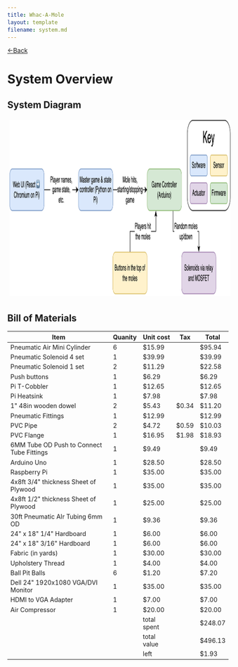 ```yaml
---
title: Whac-A-Mole
layout: template
filename: system.md
--- 
```

[<-Back](./index.md) 

# System Overview

## System Diagram

<img src="website-images/system/systemDiagram.png" style="width:auto;height:400px;padding:5px;max-width:100%">

## Bill of Materials

| Item                                      | Quanity | Unit cost   | Tax   | Total   |
|-------------------------------------------|---------|-------------|-------|---------|
| Pneumatic Air Mini Cylinder               | 6       | $15.99      |       | $95.94  |
| Pneumatic Solenoid 4 set                  | 1       | $39.99      |       | $39.99  |
| Pneumatic Solenoid 1 set                  | 2       | $11.29      |       | $22.58  |
| Push buttons                              | 1       | $6.29       |       | $6.29   |
| Pi T-Cobbler                              | 1       | $12.65      |       | $12.65  |
| Pi Heatsink                               | 1       | $7.98       |       | $7.98   |
| 1" 48in wooden dowel                      | 2       | $5.43       | $0.34 | $11.20  |
| Pneumatic Fittings                        | 1       | $12.99      |       | $12.99  |
| PVC Pipe                                  | 2       | $4.72       | $0.59 | $10.03  |
| PVC Flange                                | 1       | $16.95      | $1.98 | $18.93  |
| 6MM Tube OD Push to Connect Tube Fittings | 1       | $9.49       |       | $9.49   |
| Arduino Uno                               | 1       | $28.50      |       | $28.50  |
| Raspberry Pi                              | 1       | $35.00      |       | $35.00  |
| 4x8ft 3/4" thickness Sheet of Plywood     | 1       | $35.00      |       | $35.00  |
| 4x8ft 1/2" thickness Sheet of Plywood     | 1       | $25.00      |       | $25.00  |
| 30ft Pneumatic AIr Tubing 6mm OD          | 1       | $9.36       |       | $9.36   |
| 24" x 18" 1/4" Hardboard                  | 1       | $6.00       |       | $6.00   |
| 24" x 18" 3/16" Hardboard                 | 1       | $6.00       |       | $6.00   |
| Fabric (in yards)                         | 1       | $30.00      |       | $30.00  |
| Upholstery Thread                         | 1       | $4.00       |       | $4.00   |
| Ball Pit Balls                            | 6       | $1.20       |       | $7.20   |
| Dell 24" 1920x1080 VGA/DVI Monitor        | 1       | $35.00      |       | $35.00  |
| HDMI to VGA Adapter                       | 1       | $7.00       |       | $7.00   |
| Air Compressor                            | 1       | $20.00      |       | $20.00  |
|                                           |         | total spent |       | $248.07 |
|                                           |         | total value |       | $496.13 |
|                                           |         | left        |       | $1.93   |


